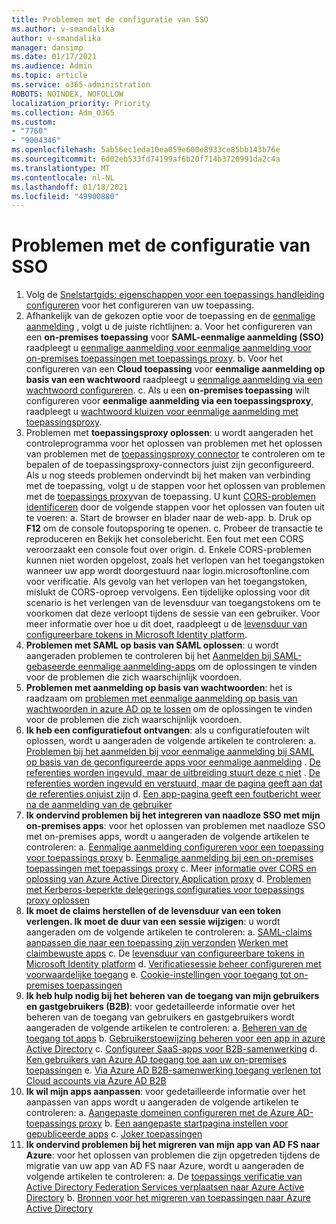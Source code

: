 ```yaml
---
title: Problemen met de configuratie van SSO
ms.author: v-smandalika
author: v-smandalika
manager: dansimp
ms.date: 01/17/2021
ms.audience: Admin
ms.topic: article
ms.service: o365-administration
ROBOTS: NOINDEX, NOFOLLOW
localization_priority: Priority
ms.collection: Adm_O365
ms.custom:
- "7760"
- "9004346"
ms.openlocfilehash: 5ab56ec1eda10ea059e600e8933ce85bb143b76e
ms.sourcegitcommit: 6d02eb533fd74199af6b20f714b3720991da2c4a
ms.translationtype: MT
ms.contentlocale: nl-NL
ms.lasthandoff: 01/18/2021
ms.locfileid: "49900880"
---
```

# <a name="sso-configuration-issues"></a>Problemen met de configuratie van SSO

1. Volg de [Snelstartgids: eigenschappen voor een toepassings handleiding configureren](https://docs.microsoft.com/azure/active-directory/manage-apps/add-application-portal-configure) voor het configureren van uw toepassing.
2. Afhankelijk van de gekozen optie voor de toepassing en de [eenmalige aanmelding](https://docs.microsoft.com/azure/active-directory/manage-apps/sso-options) , volgt u de juiste richtlijnen: a. Voor het configureren van een **on-premises toepassing** voor **SAML-eenmalige aanmelding (SSO)** raadpleegt u [eenmalige aanmelding voor eenmalige aanmelding voor on-premises toepassingen met toepassings proxy](https://docs.microsoft.com/azure/active-directory/manage-apps/application-proxy-configure-single-sign-on-on-premises-apps).
    b. Voor het configureren van een **Cloud toepassing** voor **eenmalige aanmelding op basis van een wachtwoord** raadpleegt u [eenmalige aanmelding via een wachtwoord configureren](https://docs.microsoft.com/azure/active-directory/manage-apps/configure-password-single-sign-on-non-gallery-applications).
    c. Als u een **on-premises toepassing** wilt configureren voor **eenmalige aanmelding via een toepassingsproxy**, raadpleegt u [wachtwoord kluizen voor eenmalige aanmelding met toepassingsproxy](https://docs.microsoft.com/azure/active-directory/manage-apps/application-proxy-configure-single-sign-on-password-vaulting).
3. Problemen met **toepassingsproxy oplossen**: u wordt aangeraden het controleprogramma voor het oplossen van problemen met het oplossen van problemen met de [toepassingsproxy connector](https://docs.microsoft.com/azure/active-directory/manage-apps/application-proxy-debug-connectors) te controleren om te bepalen of de toepassingsproxy-connectors juist zijn geconfigureerd. Als u nog steeds problemen ondervindt bij het maken van verbinding met de toepassing, volgt u de stappen voor het oplossen van problemen met de [toepassings proxy](https://docs.microsoft.com/azure/active-directory/manage-apps/application-proxy-debug-apps)van de toepassing. U kunt [CORS-problemen identificeren](https://docs.microsoft.com/azure/active-directory/manage-apps/application-proxy-understand-cors-issues#understand-and-identify-cors-issues) door de volgende stappen voor het oplossen van fouten uit te voeren: a. Start de browser en blader naar de web-app.
    b. Druk op **F12** om de console foutopsporing te openen.
    c. Probeer de transactie te reproduceren en Bekijk het consolebericht. Een fout met een CORS veroorzaakt een console fout over origin.
    d. Enkele CORS-problemen kunnen niet worden opgelost, zoals het verlopen van het toegangstoken wanneer uw app wordt doorgestuurd naar login.microsoftonline.com voor verificatie. Als gevolg van het verlopen van het toegangstoken, mislukt de CORS-oproep vervolgens. Een tijdelijke oplossing voor dit scenario is het verlengen van de levensduur van toegangstokens om te voorkomen dat deze verloopt tijdens de sessie van een gebruiker. Voor meer informatie over hoe u dit doet, raadpleegt u de [levensduur van configureerbare tokens in Microsoft Identity platform](https://docs.microsoft.com/azure/active-directory/develop/active-directory-configurable-token-lifetimes).
4. **Problemen met SAML op basis van SAML oplossen**: u wordt aangeraden problemen te controleren bij het [Aanmelden bij SAML-gebaseerde eenmalige aanmelding-apps](https://docs.microsoft.com/azure/active-directory/manage-apps/application-sign-in-problem-federated-sso-gallery) om de oplossingen te vinden voor de problemen die zich waarschijnlijk voordoen.
5. **Problemen met aanmelding op basis van wachtwoorden**: het is raadzaam om [problemen met eenmalige aanmelding op basis van wachtwoorden in azure AD op te lossen](https://docs.microsoft.com/azure/active-directory/manage-apps/troubleshoot-password-based-sso) om de oplossingen te vinden voor de problemen die zich waarschijnlijk voordoen.
6. **Ik heb een configuratiefout ontvangen**: als u configuratiefouten wilt oplossen, wordt u aangeraden de volgende artikelen te controleren: a. [Problemen bij het aanmelden bij voor eenmalige aanmelding bij SAML op basis van de geconfigureerde apps voor eenmalige aanmelding](https://docs.microsoft.com/azure/active-directory/manage-apps/application-sign-in-problem-federated-sso-gallery) . [De referenties worden ingevuld, maar de uitbreiding stuurt deze c niet](https://docs.microsoft.com/azure/active-directory/manage-apps/troubleshoot-password-based-sso#credentials-are-filled-in-but-the-extension-does-not-submit-them) . [De referenties worden ingevuld en verstuurd, maar de pagina geeft aan dat de referenties onjuist zijn](https://docs.microsoft.com/azure/active-directory/manage-apps/troubleshoot-password-based-sso) d. [Een app-pagina geeft een foutbericht weer na de aanmelding van de gebruiker](https://docs.microsoft.com/azure/active-directory/manage-apps/application-sign-in-problem-application-error)
7. **Ik ondervind problemen bij het integreren van naadloze SSO met mijn on-premises apps**: voor het oplossen van problemen met naadloze SSO met on-premises apps, wordt u aangeraden de volgende artikelen te controleren: a. [Eenmalige aanmelding configureren voor een toepassing voor toepassings proxy](https://docs.microsoft.com/azure/active-directory/manage-apps/application-proxy-config-sso-how-to) b. [Eenmalige aanmelding bij een on-premises toepassingen met toepassings proxy](https://docs.microsoft.com/azure/active-directory/manage-apps/application-proxy-configure-single-sign-on-on-premises-apps) c. Meer [informatie over CORS en oplossing van Azure Active Directory Application proxy](https://docs.microsoft.com/azure/active-directory/manage-apps/application-proxy-understand-cors-issues#solutions-for-application-proxy-cors-issues) d. [Problemen met Kerberos-beperkte delegerings configuraties voor toepassings proxy oplossen](https://docs.microsoft.com/azure/active-directory/manage-apps/application-proxy-back-end-kerberos-constrained-delegation-how-to)
8. **Ik moet de claims herstellen of de levensduur van een token verlengen. Ik moet de duur van een sessie wijzigen**: u wordt aangeraden om de volgende artikelen te controleren: a. [SAML-claims aanpassen die naar een toepassing zijn verzonden](https://docs.microsoft.com/azure/active-directory/develop/active-directory-claims-mapping) [Werken met claimbewuste apps](https://docs.microsoft.com/azure/active-directory/manage-apps/application-proxy-configure-for-claims-aware-applications) c. De [levensduur van configureerbare tokens in Microsoft Identity platform](https://docs.microsoft.com/azure/active-directory/develop/active-directory-configurable-token-lifetimes) d. [Verificatiesessie beheer configureren met voorwaardelijke toegang](https://docs.microsoft.com/azure/active-directory/conditional-access/howto-conditional-access-session-lifetime) e. [Cookie-instellingen voor toegang tot on-premises toepassingen](https://docs.microsoft.com/azure/active-directory/manage-apps/application-proxy-configure-cookie-settings)
9. **Ik heb hulp nodig bij het beheren van de toegang van mijn gebruikers en gastgebruikers (B2B)**: voor gedetailleerde informatie over het beheren van de toegang van gebruikers en gastgebruikers wordt aangeraden de volgende artikelen te controleren: a. [Beheren van de toegang tot apps](https://docs.microsoft.com/azure/active-directory/manage-apps/what-is-access-management) b. [Gebruikerstoewijzing beheren voor een app in azure Active Directory](https://docs.microsoft.com/azure/active-directory/manage-apps/assign-user-or-group-access-portal) c. [Configureer SaaS-apps voor B2B-samenwerking](https://docs.microsoft.com/azure/active-directory/external-identities/configure-saas-apps) d. [Ken gebruikers van Azure AD toegang toe aan uw on-premises toepassingen](https://docs.microsoft.com/azure/active-directory/external-identities/configure-saas-apps) e. [Via Azure AD B2B-samenwerking toegang verlenen tot Cloud accounts via Azure AD B2B](https://docs.microsoft.com/azure/active-directory/external-identities/hybrid-on-premises-to-cloud)
10. **Ik wil mijn apps aanpassen**: voor gedetailleerde informatie over het aanpassen van apps wordt u aangeraden de volgende artikelen te controleren: a. [Aangepaste domeinen configureren met de Azure AD-toepassings proxy](https://docs.microsoft.com/azure/active-directory/manage-apps/application-proxy-configure-custom-domain) b. [Een aangepaste startpagina instellen voor gepubliceerde apps](https://docs.microsoft.com/azure/active-directory/manage-apps/application-proxy-configure-custom-home-page) c. [Joker toepassingen](https://docs.microsoft.com/azure/active-directory/manage-apps/application-proxy-wildcard)
11. **Ik ondervind problemen bij het migreren van mijn app van AD FS naar Azure**: voor het oplossen van problemen die zijn opgetreden tijdens de migratie van uw app van AD FS naar Azure, wordt u aangeraden de volgende artikelen te controleren: a. De [toepassings verificatie van Active Directory Federation Services verplaatsen naar Azure Active Directory](https://docs.microsoft.com/azure/active-directory/manage-apps/migrate-adfs-apps-to-azure) b. [Bronnen voor het migreren van toepassingen naar Azure Active Directory](https://docs.microsoft.com/azure/active-directory/manage-apps/migration-resources)

